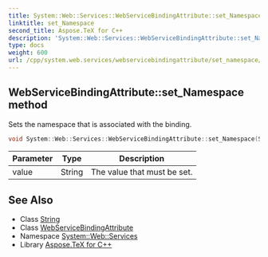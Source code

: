 ```yaml
---
title: System::Web::Services::WebServiceBindingAttribute::set_Namespace method
linktitle: set_Namespace
second_title: Aspose.TeX for C++
description: 'System::Web::Services::WebServiceBindingAttribute::set_Namespace method. Sets the namespace that is associated with the binding in C++.'
type: docs
weight: 600
url: /cpp/system.web.services/webservicebindingattribute/set_namespace/
---
```

## WebServiceBindingAttribute::set_Namespace method


Sets the namespace that is associated with the binding.

```cpp
void System::Web::Services::WebServiceBindingAttribute::set_Namespace(String value)
```


| Parameter | Type | Description |
| --- | --- | --- |
| value | String | The value that must be set. |

## See Also

* Class [String](../../../system/string/)
* Class [WebServiceBindingAttribute](../)
* Namespace [System::Web::Services](../../)
* Library [Aspose.TeX for C++](../../../)
